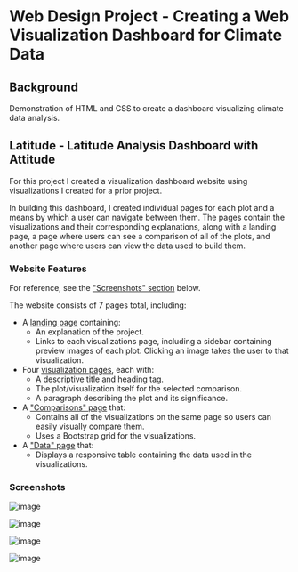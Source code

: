 # Web Design Project - Creating a Web Visualization Dashboard for Climate Data

## Background

Demonstration of HTML and CSS to create a dashboard visualizing climate data analysis.

## Latitude - Latitude Analysis Dashboard with Attitude

For this project I created a visualization dashboard website using visualizations I created for a prior project.

In building this dashboard, I created individual pages for each plot and a means by which a user can navigate between them. The pages contain the visualizations and their corresponding explanations, along with a landing page, a page where users can see a comparison of all of the plots, and another page where users can view the data used to build them.

### Website Features

For reference, see the ["Screenshots" section](#screenshots) below.

The website consists of 7 pages total, including:

* A [landing page](#landing-page) containing:
  * An explanation of the project.
  * Links to each visualizations page, including a sidebar containing preview images of each plot. Clicking an image takes the user to that visualization.
* Four [visualization pages](#visualization-pages), each with:
  * A descriptive title and heading tag.
  * The plot/visualization itself for the selected comparison.
  * A paragraph describing the plot and its significance.
* A ["Comparisons" page](#comparisons-page) that:
  * Contains all of the visualizations on the same page so users can easily visually compare them.
  * Uses a Bootstrap grid for the visualizations.
* A ["Data" page](#data-page) that:
  * Displays a responsive table containing the data used in the visualizations.

### Screenshots

![image](https://user-images.githubusercontent.com/69601778/118570459-1051aa00-b731-11eb-83e4-3ae8e0c456f6.png)

![image](https://user-images.githubusercontent.com/69601778/118570477-19db1200-b731-11eb-9c6e-c04ba22f3509.png)

![image](https://user-images.githubusercontent.com/69601778/118570492-219ab680-b731-11eb-9f65-9ad566f20e50.png)

![image](https://user-images.githubusercontent.com/69601778/118570510-2b241e80-b731-11eb-83d7-a4422fd5c843.png)

